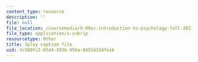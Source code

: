 ```yaml
---
content_type: resource
description: ''
file: null
file_location: /coursemedia/9-00sc-introduction-to-psychology-fall-2011/3c508fc205d4593b956a8455d33dfe16_t73rjeOj0eY.vtt
file_type: application/x-subrip
resourcetype: Other
title: 3play caption file
uid: 3c508fc2-05d4-593b-956a-8455d33dfe16
---
```

